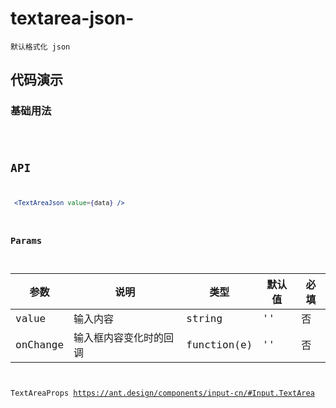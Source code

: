 # textarea-json-

`默认格式化 json`

## 代码演示
### 基础用法
<code src="./textarea-json-use.tsx" />

## API
```jsx | pure
 <TextAreaJson value={data} />
```


### Params

| 参数             | 说明                   | 类型        | 默认值 | 必填 |
| ---------------- | ---------------------- | ----------- | ------ | ---- |
| value            | 输入内容               | string      | ''     | 否   |
| onChange         | 输入框内容变化时的回调 | function(e) | ''     | 否   |

TextAreaProps https://ant.design/components/input-cn/#Input.TextArea
